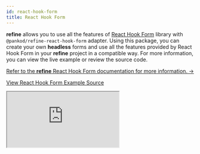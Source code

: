 ```yaml
---
id: react-hook-form
title: React Hook Form
---
```


**refine** allows you to use all the features of [React Hook Form](https://react-hook-form.com/) library with `@pankod/refine-react-hook-form` adapter. Using this package, you can create your own **headless** forms and use all the features provided by React Hook Form in your **refine** project in a compatible way. For more information, you can view the live example or review the source code.

[Refer to the **refine** React Hook Form documentation for more information. →](/docs/packages/react-hook-form/)

[View React Hook Form Example Source](https://github.com/pankod/refine/tree/master/examples/reactHookForm)

<iframe src="https://codesandbox.io/embed/refine-react-hook-form-example-4hf74?autoresize=1&fontsize=14&module=%2Fsrc%2FApp.tsx&theme=dark&view=preview"
    style={{width: "100%", height:"80vh", border: "0px", borderRadius: "8px", overflow:"hidden"}}
    title="refine-react-hook-form-example"
    allow="accelerometer; ambient-light-sensor; camera; encrypted-media; geolocation; gyroscope; hid; microphone; midi; payment; usb; vr; xr-spatial-tracking"
    sandbox="allow-forms allow-modals allow-popups allow-presentation allow-same-origin allow-scripts"
></iframe>
